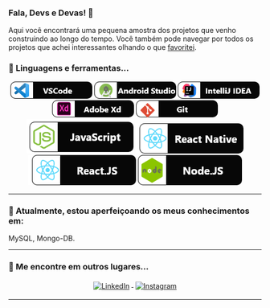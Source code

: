 ### Fala, Devs e Devas! 👋

Aqui você encontrará uma pequena amostra dos projetos que venho construindo ao longo do tempo. Você também pode navegar por todos os projetos que achei interessantes olhando o que [favoritei](https://github.com/CelsoJunioDev?tab=stars).

### 🚧 Linguagens e ferramentas...

<p align="center">
<img src="https://github.com/CelsoJunioDev/CelsoJunioDev/blob/master/VSCode.png" alt="example badge" style="vertical-align:top margin:6px 4px">
<img src="https://github.com/CelsoJunioDev/CelsoJunioDev/blob/master/AndroidStudio.png" alt="example badge" style="vertical-align:top margin:6px 4px">
 <img src="https://github.com/CelsoJunioDev/CelsoJunioDev/blob/master/IntelliJ.png" alt="example badge" style="vertical-align:top margin:6px 4px">
 <img src="https://github.com/CelsoJunioDev/CelsoJunioDev/blob/master/AdobeXD.png" alt="example badge" style="vertical-align:top margin:6px 4px"> 
 <img src="https://github.com/CelsoJunioDev/CelsoJunioDev/blob/master/Git.png" alt="example badge" style="vertical-align:top margin:6px 4px">
 <br>
<img src="https://github.com/CelsoJunioDev/CelsoJunioDev/blob/master/Javascript.png" alt="example badge" style="vertical-align:top margin:6px 4px">
  <img src="https://github.com/CelsoJunioDev/CelsoJunioDev/blob/master/React%20Native.png" alt="example badge" style="vertical-align:top margin:6px 4px">
<img src="https://github.com/CelsoJunioDev/CelsoJunioDev/blob/master/ReactJS.png" alt="example badge" style="vertical-align:top margin:20px 4px">
<img src="https://github.com/CelsoJunioDev/CelsoJunioDev/blob/master/Node%20JS.png" alt="example badge" style="vertical-align:top margin:15px 6px ">

</p>

---
### 🌱 Atualmente, estou aperfeiçoando os meus conhecimentos em:
MySQL, Mongo-DB.

---
### 📢 Me encontre em outros lugares...
<p align="center">
  
  <a href="https://www.linkedin.com/in/celsojuniodev/">
    <img src="https://raw.githubusercontent.com/MikeCodesDotNET/MikeCodesDotNET/a8abbf37441f3253f74ea255a47f289208d7568c/Resources/linkedIn.svg" alt="LinkedIn" style="vertical-align:top; margin:4px">
  </a>

  <a href="https://www.instagram.com/celsojunioss/">
    <img src="https://raw.githubusercontent.com/MikeCodesDotNET/MikeCodesDotNET/a8abbf37441f3253f74ea255a47f289208d7568c/Resources/instagram.svg" alt="Instagram" style="vertical-align:top; margin:4px">
  </a>
</p>

<hr>


<!--
Here are some ideas to get you started:

- 🔭 I’m currently working on ...
- 🌱 I’m currently learning ...
- 👯 I’m looking to collaborate on ...
- 🤔 I’m looking for help with ...
- 💬 Ask me about ...
- 📫 How to reach me: ...
- 😄 Pronouns: ...
- ⚡ Fun fact: ...
-->
